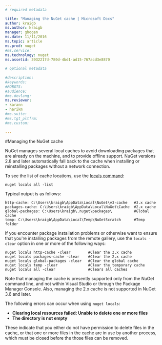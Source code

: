 ```yaml
--- 
# required metadata 
 
title: "Managing the NuGet cache | Microsoft Docs"
author: kraigb 
ms.author: kraigb 
manager: ghogen 
ms.date: 11/11/2016 
ms.topic: article 
ms.prod: nuget 
#ms.service: 
ms.technology: nuget 
ms.assetid: 3932217d-780d-4bd1-ad15-767acd3e8870
 
# optional metadata 
 
#description: 
#keywords: 
#ROBOTS: 
#audience: 
#ms.devlang: 
ms.reviewer:  
- karann 
- harikm 
#ms.suite:  
#ms.tgt_pltfrm: 
#ms.custom: 
 
--- 
```



#Managing the NuGet cache

NuGet manages several local caches to avoid downloading packages that are already on the machine, and to provide offline support. NuGet versions 2.8 and later automatically fall back to the cache when installing or reinstalling packages without a network connection.  

To see the list of cache locations, use the [locals command](../tools/nuget.exe-cli-reference.md#locals):

	nuget locals all -list
     
Typical output is as follows:
	
	http-cache: C:\Users\kraigb\AppData\Local\NuGet\v3-cache   #3.x cache
	packages-cache: C:\Users\kraigb\AppData\Local\NuGet\Cache  #2.x cache
	global-packages: C:\Users\kraigb\.nuget\packages\          #Global cache
	temp: C:\Users\kraigb\AppData\Local\Temp\NuGetScratch      #Temp folder

If you encounter package installation problems or otherwise want to ensure that you're installing packages from the remote gallery, use the `locals -clear` option in one or more of the following ways:

	nuget locals http-cache -clear        #Clear the 3.x cache
	nuget locals packages-cache -clear    #Clear the 2.x cache
	nuget locals global-packages -clear   #Clear the global cache
    nuget locals temp -clear              #Clear the temporary cache
    nuget locals all -clear               #Clears all caches
 
Note that managing the cache is presently supported only from the NuGet command line, and not within Visual Studio or through the Package Manager Console. Also, managing the 2.x cache is not supported in NuGet 3.6 and later.

The following errors can occur when using `nuget locals`:
 
* **Clearing local resources failed: Unable to delete one or more files**
* **The directory is not empty**

These indicate that you either do not have permission to delete files in the cache, or that one or more files in the cache are in use by another process, which must be closed before the those files can be removed.
